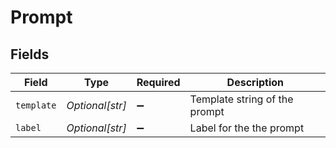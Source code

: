 # Prompt


## Fields

| Field                         | Type                          | Required                      | Description                   |
| ----------------------------- | ----------------------------- | ----------------------------- | ----------------------------- |
| `template`                    | *Optional[str]*               | :heavy_minus_sign:            | Template string of the prompt |
| `label`                       | *Optional[str]*               | :heavy_minus_sign:            | Label for the the prompt      |